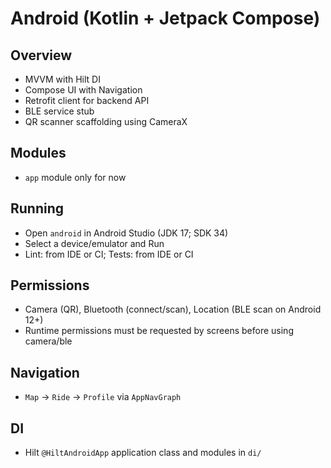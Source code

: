 # Android (Kotlin + Jetpack Compose)

## Overview
- MVVM with Hilt DI
- Compose UI with Navigation
- Retrofit client for backend API
- BLE service stub
- QR scanner scaffolding using CameraX

## Modules
- `app` module only for now

## Running
- Open `android` in Android Studio (JDK 17; SDK 34)
- Select a device/emulator and Run
- Lint: from IDE or CI; Tests: from IDE or CI

## Permissions
- Camera (QR), Bluetooth (connect/scan), Location (BLE scan on Android 12+)
- Runtime permissions must be requested by screens before using camera/ble

## Navigation
- `Map` → `Ride` → `Profile` via `AppNavGraph`

## DI
- Hilt `@HiltAndroidApp` application class and modules in `di/`